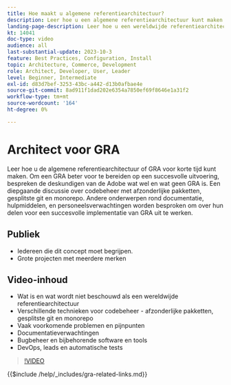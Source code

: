 ```yaml
---
title: Hoe maakt u algemene referentiearchitectuur?
description: Leer hoe u een algemene referentiearchitectuur kunt maken. Leer technieken en ideeën om ervoor te zorgen dat uw Global Reference Architecture-project op de juiste manier van start gaat
landing-page-description: Leer hoe u een wereldwijde referentiearchitectuur kunt maken met Adobe Commerce
kt: 14041
doc-type: video
audience: all
last-substantial-update: 2023-10-3
feature: Best Practices, Configuration, Install
topic: Architecture, Commerce, Development
role: Architect, Developer, User, Leader
level: Beginner, Intermediate
exl-id: d83d7bef-3253-43bc-a442-d13b0afbae4e
source-git-commit: 8ad911f1dad202e6354a7850ef69f8646e1a31f2
workflow-type: tm+mt
source-wordcount: '164'
ht-degree: 0%

---
```


# Architect voor GRA

Leer hoe u de algemene referentiearchitectuur of GRA voor korte tijd kunt maken. Om een GRA beter voor te bereiden op een succesvolle uitvoering, bespreken de deskundigen van de Adobe wat wel en wat geen GRA is. Een diepgaande discussie over codebeheer met afzonderlijke pakketten, gesplitste git en monorepo. Andere onderwerpen rond documentatie, hulpmiddelen, en personeelsverwachtingen worden besproken om over hun delen voor een succesvolle implementatie van GRA uit te werken.

## Publiek

* Iedereen die dit concept moet begrijpen.
* Grote projecten met meerdere merken

## Video-inhoud

* Wat is en wat wordt niet beschouwd als een wereldwijde referentiearchitectuur
* Verschillende technieken voor codebeheer - afzonderlijke pakketten, gesplitste git en monorepo
* Vaak voorkomende problemen en pijnpunten
* Documentatieverwachtingen
* Bugbeheer en bijbehorende software en tools
* DevOps, leads en automatische tests

>[!VIDEO](https://video.tv.adobe.com/v/3424644?learn=on)

{{$include /help/_includes/gra-related-links.md}}
